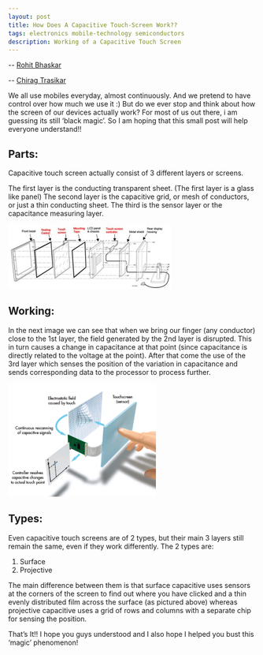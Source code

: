 ```yaml
---
layout: post
title: How Does A Capacitive Touch-Screen Work??
tags: electronics mobile-technology semiconductors 
description: Working of a Capacitive Touch Screen
---
```


-- [Rohit Bhaskar](https://github.com/rohitbhaskar)

-- [Chirag Trasikar](https://github.com/chirag16)

We all use mobiles everyday, almost continuously. And we pretend to have control over how much we use it :)  But do we ever stop and think about how the screen of our devices actually work? For most of us out there, i am guessing its still ‘black magic’. So I am hoping that this small post will help everyone understand!!

## Parts:

Capacitive touch screen actually consist of 3 different layers or screens.

The first layer is the conducting transparent sheet. (The first layer is a glass like panel)
The second layer is the capacitive grid, or mesh of conductors, or just a thin conducting sheet.
The third is the sensor layer or the capacitance measuring layer.

![](/assets/posts/working-of-capacitive-touch-screen/image1.jpeg)

## Working:

In the next image we can see that when we bring our finger (any conductor) close to the 1st layer, the field generated by the 2nd layer is disrupted. This in turn causes a change in capacitance at that point (since capacitance is directly related to the voltage at the point). After that come the use of the 3rd layer which senses the position of the variation in capacitance and sends corresponding data to the processor to process further.

![](/assets/posts/working-of-capacitive-touch-screen/image2.png)

## Types:

Even capacitive touch screens are of 2 types, but their main 3 layers still remain the same, even if they work differently. The 2 types are:

1. Surface
2. Projective

The main difference between them is that surface capacitive uses sensors at the corners of the screen to find out where you have clicked and a thin evenly distributed film across the surface (as pictured above) whereas projective capacitive uses a grid of rows and columns with a separate chip for sensing the position.

That’s It!! I hope you guys understood and I also hope I helped you bust this ‘magic’ phenomenon!